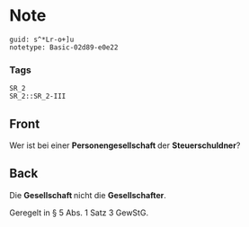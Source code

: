 # Note
```
guid: s^*Lr-o+]u
notetype: Basic-02d89-e0e22
```

### Tags
```
SR_2
SR_2::SR_2-III
```

## Front
Wer ist bei einer <b>Personengesellschaft </b>der <b>Steuerschuldner</b>?

## Back
Die <b>Gesellschaft </b>nicht die <b>Gesellschafter</b>.

Geregelt in § 5 Abs. 1 Satz 3 GewStG.
